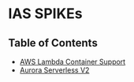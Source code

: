 # IAS SPIKEs

## Table of Contents

- [AWS Lambda Container Support](lambda-container-support/)
- [Aurora Serverless V2](aurora-serverless-v2/)
